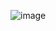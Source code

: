 ![image](https://github.com/tatapowDev/clone-youtube-css/assets/119644371/b709ccc7-2767-490e-a99a-85655d764033)
